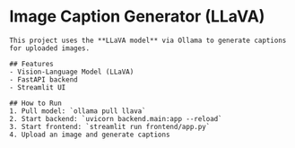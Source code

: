 # Image Caption Generator (LLaVA)

    This project uses the **LLaVA model** via Ollama to generate captions for uploaded images.

    ## Features
    - Vision-Language Model (LLaVA)
    - FastAPI backend
    - Streamlit UI

    ## How to Run
    1. Pull model: `ollama pull llava`
    2. Start backend: `uvicorn backend.main:app --reload`
    3. Start frontend: `streamlit run frontend/app.py`
    4. Upload an image and generate captions
